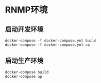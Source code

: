 # RNMP环境
## 启动开发环境
```
docker-compose -f docker-compose.yml build
docker-compose -f docker-compose.yml up
```
## 启动生产环境
```
docker-compose build
docker-compose up
```
